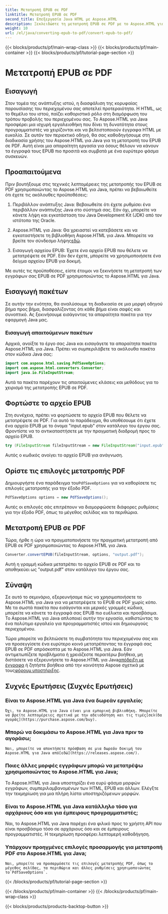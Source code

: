 ```yaml
---
title: Μετατροπή EPUB σε PDF
linktitle: Μετατροπή EPUB σε PDF
second_title: Επεξεργασία Java HTML με Aspose.HTML
description: Ξεκλειδώστε τη μετατροπή EPUB σε PDF με το Aspose.HTML για Java, την ισχυρή βιβλιοθήκη Java. Δημιουργήστε προσβάσιμο περιεχόμενο χωρίς κόπο.
weight: 10
url: /el/java/converting-epub-to-pdf/convert-epub-to-pdf/
---
```


{{< blocks/products/pf/main-wrap-class >}}
{{< blocks/products/pf/main-container >}}
{{< blocks/products/pf/tutorial-page-section >}}

# Μετατροπή EPUB σε PDF

## Εισαγωγή

Στον τομέα της ανάπτυξης ιστού, η διασφάλιση της κορυφαίας παρουσίασης του περιεχομένου σας αποτελεί προτεραιότητα. Η HTML, ως το θεμέλιο του ιστού, παίζει καθοριστικό ρόλο στη διαμόρφωση του τρόπου προβολής του περιεχομένου σας. Το Aspose.HTML για Java προσφέρει μια ισχυρή εργαλειοθήκη που δίνει τη δυνατότητα στους προγραμματιστές να χειρίζονται και να βελτιστοποιούν έγγραφα HTML με ευκολία. Σε αυτόν τον περιεκτικό οδηγό, θα σας καθοδηγήσουμε στη διαδικασία χρήσης του Aspose.HTML για Java για τη μετατροπή του EPUB σε PDF. Αυτή είναι μια απαραίτητη εργασία για όσους θέλουν να κάνουν τα έγγραφά τους EPUB πιο προσιτά και συμβατά με ένα ευρύτερο φάσμα συσκευών.

## Προαπαιτούμενα

Πριν βουτήξουμε στις τεχνικές λεπτομέρειες της μετατροπής του EPUB σε PDF χρησιμοποιώντας το Aspose.HTML για Java, πρέπει να βεβαιωθείτε ότι έχετε τις ακόλουθες προϋποθέσεις:

1. Περιβάλλον ανάπτυξης Java: Βεβαιωθείτε ότι έχετε ρυθμίσει ένα περιβάλλον ανάπτυξης Java στο σύστημά σας. Εάν όχι, μπορείτε να κάνετε λήψη και εγκατάσταση του Java Development Kit (JDK) από τον ιστότοπο της Oracle.

2. Aspose.HTML για Java: Θα χρειαστεί να κατεβάσετε και να εγκαταστήσετε τη βιβλιοθήκη Aspose.HTML για Java. Μπορείτε να βρείτε τον σύνδεσμο λήψης[εδώ](https://releases.aspose.com/html/java/).

3. Εισαγωγή αρχείου EPUB: Έχετε ένα αρχείο EPUB που θέλετε να μετατρέψετε σε PDF. Εάν δεν έχετε, μπορείτε να χρησιμοποιήσετε ένα δείγμα αρχείου EPUB για δοκιμή.

Με αυτές τις προϋποθέσεις, είστε έτοιμοι να ξεκινήσετε τη μετατροπή των εγγράφων σας EPUB σε PDF χρησιμοποιώντας το Aspose.HTML για Java.

## Εισαγωγή πακέτων

Σε αυτήν την ενότητα, θα αναλύσουμε τη διαδικασία σε μια μορφή οδηγού βήμα προς βήμα, διασφαλίζοντας ότι κάθε βήμα είναι σαφές και συνοπτικό. Ας ξεκινήσουμε εισάγοντας τα απαραίτητα πακέτα για την εφαρμογή Java μας.

### Εισαγωγή απαιτούμενων πακέτων

Αρχικά, ανοίξτε το έργο σας Java και εισαγάγετε τα απαραίτητα πακέτα Aspose.HTML για Java. Πρέπει να συμπεριλάβετε τα ακόλουθα πακέτα στον κώδικα Java σας:

```java
import com.aspose.html.saving.PdfSaveOptions;
import com.aspose.html.converters.Converter;
import java.io.FileInputStream;
```

Αυτά τα πακέτα παρέχουν τις απαιτούμενες κλάσεις και μεθόδους για το χειρισμό της μετατροπής EPUB σε PDF.

## Φορτώστε το αρχείο EPUB

Στη συνέχεια, πρέπει να φορτώσετε το αρχείο EPUB που θέλετε να μετατρέψετε σε PDF. Για αυτό το παράδειγμα, θα υποθέσουμε ότι έχετε ένα αρχείο EPUB με το όνομα "input.epub" στον κατάλογο του έργου σας. Φροντίστε να το αντικαταστήσετε με την πραγματική διαδρομή προς το αρχείο EPUB.

```java
try (FileInputStream fileInputStream = new FileInputStream("input.epub")) {
```

Αυτός ο κωδικός ανοίγει το αρχείο EPUB για ανάγνωση.

## Ορίστε τις επιλογές μετατροπής PDF

 Δημιουργήστε ένα παράδειγμα του`PdfSaveOptions` για να καθορίσετε τις επιλογές μετατροπής για την έξοδο PDF.

```java
PdfSaveOptions options = new PdfSaveOptions();
```

Αυτές οι επιλογές σάς επιτρέπουν να διαμορφώσετε διάφορες ρυθμίσεις για την έξοδο PDF, όπως το μέγεθος σελίδας και τα περιθώρια.

## Μετατροπή EPUB σε PDF

Τώρα, ήρθε η ώρα να πραγματοποιήσετε την πραγματική μετατροπή από EPUB σε PDF χρησιμοποιώντας το Aspose.HTML για Java.

```java
Converter.convertEPUB(fileInputStream, options, "output.pdf");
```

Αυτή η γραμμή κώδικα μετατρέπει το αρχείο EPUB σε PDF και το αποθηκεύει ως "output.pdf" στον κατάλογο του έργου σας.

## Σύναψη

Σε αυτό το σεμινάριο, εξερευνήσαμε πώς να χρησιμοποιήσετε το Aspose.HTML για Java για να μετατρέψετε το EPUB σε PDF χωρίς κόπο. Με τα σωστά πακέτα που εισάγονται και μερικές γραμμές κώδικα, μπορείτε να κάνετε τα έγγραφά σας EPUB πιο ευέλικτα και προσβάσιμα. Το Aspose.HTML για Java απλοποιεί αυτήν την εργασία, καθιστώντας το ένα πολύτιμο εργαλείο για προγραμματιστές ιστού και δημιουργούς περιεχομένου.

 Τώρα μπορείτε να βελτιώσετε τη συμβατότητα του περιεχομένου σας και να προσεγγίσετε ένα ευρύτερο κοινό μετατρέποντας τα έγγραφά σας EPUB σε PDF απρόσκοπτα με το Aspose.HTML για Java. Εάν αντιμετωπίζετε προβλήματα ή χρειάζεστε περαιτέρω βοήθεια, μη διστάσετε να εξερευνήσετε το Aspose.HTML για Java[απόδειξη με έγγραφα](https://reference.aspose.com/html/java/) ή ζητήστε βοήθεια από την κοινότητα Aspose σχετικά με τους[φόρουμ υποστήριξης](https://forum.aspose.com/).

## Συχνές Ερωτήσεις (Συχνές Ερωτήσεις)

### Είναι το Aspose.HTML για Java ένα δωρεάν εργαλείο;
    Όχι, το Aspose.HTML για Java είναι μια εμπορική βιβλιοθήκη. Μπορείτε να βρείτε λεπτομέρειες σχετικά με την αδειοδότηση και τις τιμές[σελίδα αγοράς](https://purchase.aspose.com/buy).

### Μπορώ να δοκιμάσω το Aspose.HTML για Java πριν το αγοράσω;
    Ναι, μπορείτε να αποκτήσετε πρόσβαση σε μια δωρεάν δοκιμή του Aspose.HTML για Java από[εδώ](https://releases.aspose.com/).

### Ποιες άλλες μορφές εγγράφων μπορώ να μετατρέψω χρησιμοποιώντας το Aspose.HTML για Java;
   Το Aspose.HTML για Java υποστηρίζει ένα ευρύ φάσμα μορφών εγγράφων, συμπεριλαμβανομένων των HTML, EPUB και άλλων. Ελέγξτε την τεκμηρίωση για μια πλήρη λίστα υποστηριζόμενων μορφών.

### Είναι το Aspose.HTML για Java κατάλληλο τόσο για αρχάριους όσο και για έμπειρους προγραμματιστές;
   Ναι, το Aspose.HTML για Java παρέχει ένα φιλικό προς το χρήστη API που είναι προσβάσιμο τόσο σε αρχάριους όσο και σε έμπειρους προγραμματιστές. Η τεκμηρίωση προσφέρει λεπτομερή καθοδήγηση.

### Υπάρχουν προηγμένες επιλογές προσαρμογής για μετατροπή PDF στο Aspose.HTML για Java;
    Ναι, μπορείτε να προσαρμόσετε τις επιλογές μετατροπής PDF, όπως το μέγεθος σελίδας, τα περιθώρια και άλλες ρυθμίσεις χρησιμοποιώντας το`PdfSaveOptions`.
{{< /blocks/products/pf/tutorial-page-section >}}

{{< /blocks/products/pf/main-container >}}
{{< /blocks/products/pf/main-wrap-class >}}

{{< blocks/products/products-backtop-button >}}
